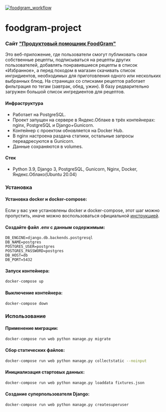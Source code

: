 [![foodgram_workflow](https://github.com/buzzlighter97/foodgram-project/actions/workflows/main.yml/badge.svg)](https://github.com/buzzlighter97/foodgram-project/actions/workflows/main.yml)
# foodgram-project
### Сайт ["Продуктовый помощник FoodGram"](http://http://130.193.41.69/recipes/)

Это веб-приложение, где пользователи смогут публиковать свои собственные рецепты, подписываться на рецепты других пользователей, добавлять 
понравившиеся рецепты в список «Избранное», а перед походом в магазин скачивать список ингридиентов, необходимых для 
приготовления одного или нескольких выбранных блюд. На страницах со списками рецептов работает фильтрация по тегам (завтрак, обед, ужин). В базу редварительно загружен большой список ингредиентов для рецептов.

#### Инфраструктура

 - Работает на PostgreSQL.
 - Проект запущен на сервере в Яндекс.Облаке в трёх контейнерах: nginx, PostgreSQL и Django+Gunicorn.
 - Контейнер с проектом обновляется на Docker Hub.
 - В nginx настроена раздача статики, остальные запросы переадресуются в Gunicorn.
 - Данные сохраняются в volumes.

#### Стек

 - Python 3.9, Django 3, PostgreSQL, Gunicorn, Nginx, Docker, Яндекс.Облако(Ubuntu 20.04)

### Установка

#### Установка docker и docker-compose:

Если у вас уже установлены docker и docker-compose, этот шаг можно пропустить, иначе можно воспользоваться официальной [инструкцией](https://docs.docker.com/engine/install/).

#### Создайте файл .env с данным содержимым:
```
DB_ENGINE=django.db.backends.postgresql
DB_NAME=postgres
POSTGRES_USER=postgres
POSTGRES_PASSWORD=postgres
DB_HOST=db
DB_PORT=5432
```
#### Запуск контейнера:
```bash
docker-compose up
```
#### Выключение контейнера:
```bash
docker-compose down
```

### Использование

#### Применение миграции:
```bash
docker-compose run web python manage.py migrate
```
#### Сбор статических файлов:
```bash
docker-compose run web python manage.py collectstatic --noinput
```
#### Инициализация стартовых данных:
```bash
docker-compose run web python manage.py loaddata fixtures.json
```
#### Создание суперпользователя Django:
```bash
docker-compose run web python manage.py createsuperuser
```